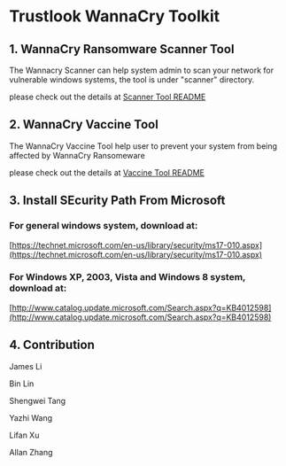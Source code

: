 
# Trustlook WannaCry Toolkit

## 1. WannaCry Ransomware Scanner Tool

The Wannacry Scanner can help system admin to scan your network for vulnerable windows systems, the tool is under "scanner" directory.

please check out the details at [Scanner Tool README](scanner/README.md)

## 2. WannaCry Vaccine Tool
 
The WannaCry Vaccine Tool help user to prevent your system from being affected by WannaCry Ransomeware

please check out the details at [Vaccine Tool README](vaccine/README.md)

## 3. Install SEcurity Path From Microsoft

### For general windows system, download at:
[https://technet.microsoft.com/en-us/library/security/ms17-010.aspx](https://technet.microsoft.com/en-us/library/security/ms17-010.aspx)

### For Windows XP, 2003, Vista and Windows 8 system, download at:
[http://www.catalog.update.microsoft.com/Search.aspx?q=KB4012598](http://www.catalog.update.microsoft.com/Search.aspx?q=KB4012598)

## 4. Contribution

James Li

Bin Lin

Shengwei Tang

Yazhi Wang

Lifan Xu

Allan Zhang
